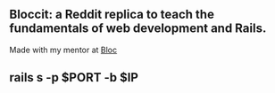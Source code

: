  ## Bloccit: a Reddit replica to teach the fundamentals of web development and Rails.
 
 Made with my mentor at [Bloc](http://bloc.io)
 
 ## rails s -p $PORT -b $IP
